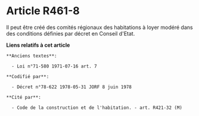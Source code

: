 # Article R461-8

Il peut être créé des comités régionaux des habitations à loyer modéré dans des conditions définies par décret en Conseil
d'Etat.

**Liens relatifs à cet article**

	**Anciens textes**:

	  - Loi n°71-580 1971-07-16 art. 7

	**Codifié par**:

	  - Décret n°78-622 1978-05-31 JORF 8 juin 1978

	**Cité par**:

	  - Code de la construction et de l'habitation. - art. R421-32 (M)
